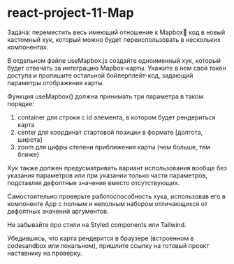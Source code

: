 # react-project-11-Map

Задача: переместить весь имеющий отношение к Mapbox📍 код в новый кастомный хук, который можно будет переиспользовать в нескольких компонентах.

В отдельном файле useMapbox.js создайте одноименный хук, который будет отвечать за интеграцию Mapbox-карты. Укажите в нем свой токен доступа и пропишите остальной бойлерплейт-код, задающий параметры отображения карты.

Функция useMapbox() должна принимать три параметра в таком порядке:

1. container для строки с id элемента, в котором будет рендериться карта
2. center для координат стартовой позиции в формате [долгота, широта]
3. zoom для цифры степени приближения карты (чем больше, тем ближе)

Хук также должен предусматривать вариант использования вообще без указания параметров или при указании только части параметров, подставляя дефолтные значения вместо отсутствующих.

Самостоятельно проверьте работоспособность хука, использовав его в компоненте App с полным и неполным набором отличающихся от дефолтных значений аргументов.

Не забывайте про стили на Styled components или Tailwind.

Убедившись, что карта рендерится в браузере (встроенном в codesandbox или локальном), пришлите ссылку на готовый проект наставнику на проверку.
